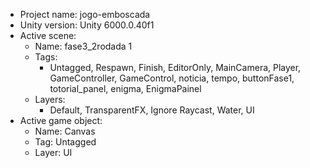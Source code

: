 <!-- UNITY CODE ASSIST INSTRUCTIONS START -->
- Project name: jogo-emboscada
- Unity version: Unity 6000.0.40f1
- Active scene:
  - Name: fase3_2rodada 1
  - Tags:
    - Untagged, Respawn, Finish, EditorOnly, MainCamera, Player, GameController, GameControl, noticia, tempo, buttonFase1, totorial_panel, enigma, EnigmaPainel
  - Layers:
    - Default, TransparentFX, Ignore Raycast, Water, UI
- Active game object:
  - Name: Canvas
  - Tag: Untagged
  - Layer: UI
<!-- UNITY CODE ASSIST INSTRUCTIONS END -->